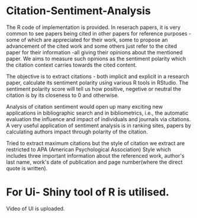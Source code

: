 # Citation-Sentiment-Analysis
The R code of implementation is provided.
In reserach papers, it is very common to see papers being cited in other papers for reference purposes - some of which are appreciated for their work, some to propose an advancement of the cited work and some others just refer to the cited paper for their information -all giving their opinions about the mentioned paper.
We aims to measure such opinions as the sentiment polarity which the citation context carries towards the cited content.

The objective is to extract citations - both implicit and explicit in a research paper, calculate its sentiment polarity using various R tools in RStudio.
The sentiment polarity score will tell us how positive, negetive or neutral the citation is by its closeness to 0 and otherwise.

Analysis of citation sentiment would open up many exciting new applications in bibliographic search and in bibliometrics, i.e., the automatic evaluation the influence and impact of individuals and journals via citations.
A very useful application of sentiment analysis is in ranking sites, papers by calculating authors impact through polarity of the citation.

Tried to extract maximum citations but the style of citation we extract are restricted to APA (American Psychological Association) Style which includes three important information about the referenced work, author's last name, work's date of publication and page number(where the direct quote is written).

# For Ui- Shiny tool of R is utilised.
Video of UI is uploaded.
